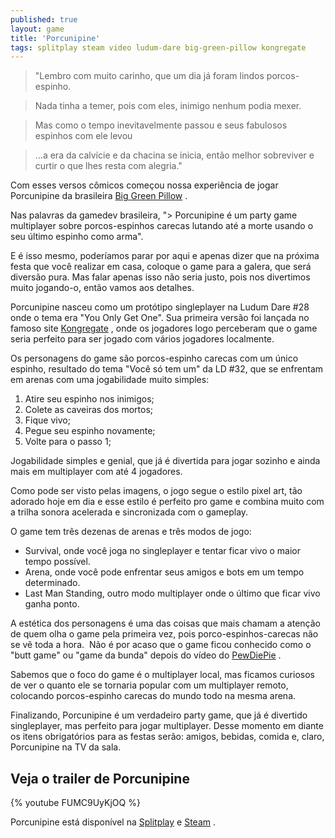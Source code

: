 ```yaml
---
published: true
layout: game
title: 'Porcunipine'
tags: splitplay steam video ludum-dare big-green-pillow kongregate
---
```

> "Lembro com muito carinho,
>  que um dia já foram lindos porcos-espinho.

> Nada tinha a temer,
>  pois com eles, inimigo nenhum podia mexer.

> Mas como o tempo inevitavelmente passou
>  e seus fabulosos espinhos com ele levou

> ...a era da calvície e da chacina se inicia,
>  então melhor sobreviver e curtir
>  o que lhes resta com alegria."

Com esses versos cômicos começou nossa experiência de jogar Porcunipine da brasileira <a href="http://biggreenpillow.com/" target="_blank">Big Green Pillow</a>
.

Nas palavras da gamedev brasileira, "> Porcunipine é um party game multiplayer sobre porcos-espinhos carecas lutando até a morte usando o seu último espinho como arma". 

E é isso mesmo, poderíamos parar por aqui e apenas dizer que na próxima festa que você realizar em casa, coloque o game para a galera, que será diversão pura. Mas falar apenas isso não seria justo, pois nos divertimos muito jogando-o, então vamos aos detalhes.

Porcunipine nasceu como um protótipo singleplayer na Ludum Dare #28 onde o tema era "You Only Get One". Sua primeira versão foi lançada no famoso site <a href="http://www.kongregate.com/" target="_blank">Kongregate</a>
, onde os jogadores logo perceberam que o game seria perfeito para ser jogado com vários jogadores localmente.

Os personagens do game são porcos-espinho carecas com um único espinho, resultado do tema "Você só tem um" da LD #32, que se enfrentam em arenas com uma jogabilidade muito simples:
<ol>
	<li>Atire seu espinho nos inimigos;</li>
	<li>Colete as caveiras dos mortos;</li>
	<li>Fique vivo;</li>
	<li>Pegue seu espinho novamente;</li>
	<li>Volte para o passo 1;</li>
</ol>
 

Jogabilidade simples e genial, que já é divertida para jogar sozinho e ainda mais em multiplayer com até 4 jogadores.



Como pode ser visto pelas imagens, o jogo segue o estilo pixel art, tão adorado hoje em dia e esse estilo é perfeito pro game e combina muito com a trilha sonora acelerada e sincronizada com o gameplay.

O game tem três dezenas de arenas e três modos de jogo:
<ul>
	<li>Survival, onde você joga no singleplayer e tentar ficar vivo o maior tempo possível.</li>
	<li>Arena, onde você pode enfrentar seus amigos e bots em um tempo determinado.</li>
	<li>Last Man Standing, outro modo multiplayer onde o último que ficar vivo ganha ponto.</li>
</ul>
 

A estética dos personagens é uma das coisas que mais chamam a atenção de quem olha o game pela primeira vez, pois porco-espinhos-carecas não se vê toda a hora.  Não é por acaso que o game ficou conhecido como o "butt game" ou "game da bunda" depois do vídeo do <a href="https://www.youtube.com/watch?v=YgSN7s-Yg9Q" target="_blank">PewDiePie</a>
.

Sabemos que o foco do game é o multiplayer local, mas ficamos curiosos de ver o quanto ele se tornaria popular com um multiplayer remoto, colocando porcos-espinho carecas do mundo todo na mesma arena.

Finalizando, Porcunipine é um verdadeiro party game, que já é divertido singleplayer, mas perfeito para jogar multiplayer. Desse momento em diante os itens obrigatórios para as festas serão: amigos, bebidas, comida e, claro, Porcunipine na TV da sala.
## Veja o trailer de Porcunipine
{% youtube FUMC9UyKjOQ %}

Porcunipine está disponível na <a href="http://www.splitplay.com.br/pt/games/porcunipine" target="_blank">Splitplay</a>
 e <a href="http://store.steampowered.com/app/352620/" target="_blank">Steam</a>
.